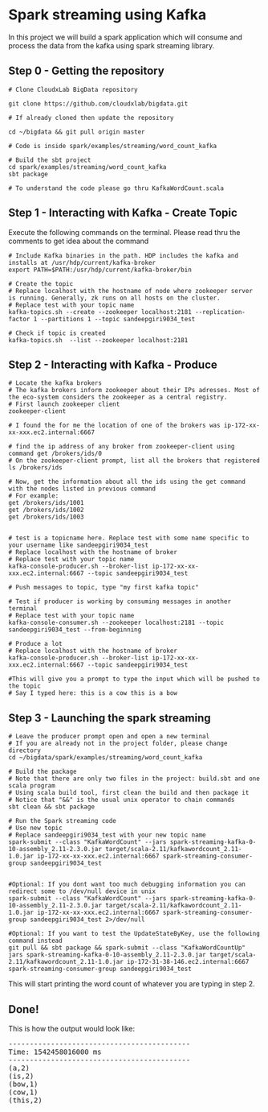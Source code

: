 # Spark streaming using Kafka

In this project we will build a spark application which will consume and process the data from the kafka using spark streaming library.


## Step 0 - Getting the repository


    # Clone CloudxLab BigData repository

    git clone https://github.com/cloudxlab/bigdata.git

    # If already cloned then update the repository

    cd ~/bigdata && git pull origin master

    # Code is inside spark/examples/streaming/word_count_kafka

    # Build the sbt project
    cd spark/examples/streaming/word_count_kafka
    sbt package
    
    # To understand the code please go thru KafkaWordCount.scala


## Step 1 - Interacting with Kafka - Create Topic

Execute the following commands on the terminal. Please read thru the comments to get idea about the command

    # Include Kafka binaries in the path. HDP includes the kafka and installs at /usr/hdp/current/kafka-broker
    export PATH=$PATH:/usr/hdp/current/kafka-broker/bin
       
    # Create the topic
    # Replace localhost with the hostname of node where zookeeper server is running. Generally, zk runs on all hosts on the cluster.
    # Replace test with your topic name
    kafka-topics.sh --create --zookeeper localhost:2181 --replication-factor 1 --partitions 1 --topic sandeepgiri9034_test

    # Check if topic is created
    kafka-topics.sh  --list --zookeeper localhost:2181

## Step 2 - Interacting with Kafka - Produce 

    # Locate the kafka brokers
    # The kafka brokers inform zookeeper about their IPs adresses. Most of the eco-system considers the zookeeper as a central registry.
    # First launch zookeeper client
    zookeeper-client
        
    # I found the for me the location of one of the brokers was ip-172-xx-xx-xxx.ec2.internal:6667

    # find the ip address of any broker from zookeeper-client using command get /brokers/ids/0
    # On the zookeeper-client prompt, list all the brokers that registered
    ls /brokers/ids
    
    # Now, get the information about all the ids using the get command with the nodes listed in previous command
    # For example:
    get /brokers/ids/1001
    get /brokers/ids/1002
    get /brokers/ids/1003

    
    # test is a topicname here. Replace test with some name specific to your username like sandeepgiri9034_test
    # Replace localhost with the hostname of broker
    # Replace test with your topic name
    kafka-console-producer.sh --broker-list ip-172-xx-xx-xxx.ec2.internal:6667 --topic sandeepgiri9034_test

    # Push messages to topic, type "my first kafka topic"

    # Test if producer is working by consuming messages in another terminal
    # Replace test with your topic name
    kafka-console-consumer.sh --zookeeper localhost:2181 --topic sandeepgiri9034_test --from-beginning

    # Produce a lot
    # Replace localhost with the hostname of broker
    kafka-console-producer.sh --broker-list ip-172-xx-xx-xxx.ec2.internal:6667 --topic sandeepgiri9034_test 
    
    #This will give you a prompt to type the input which will be pushed to the topic
    # Say I typed here: this is a cow this is a bow
    
## Step 3 - Launching the spark streaming
    
    # Leave the producer prompt open and open a new terminal
    # If you are already not in the project folder, please change directory
    cd ~/bigdata/spark/examples/streaming/word_count_kafka
    
    # Build the package
    # Note that there are only two files in the project: build.sbt and one scala program
    # Using scala build tool, first clean the build and then package it
    # Notice that "&&" is the usual unix operator to chain commands
    sbt clean && sbt package

    # Run the Spark streaming code
    # Use new topic
    # Replace sandeepgiri9034_test with your new topic name
    spark-submit --class "KafkaWordCount" --jars spark-streaming-kafka-0-10-assembly_2.11-2.3.0.jar target/scala-2.11/kafkawordcount_2.11-1.0.jar ip-172-xx-xx-xxx.ec2.internal:6667 spark-streaming-consumer-group sandeepgiri9034_test

    
    #Optional: If you dont want too much debugging information you can redirect some to /dev/null device in unix
    spark-submit --class "KafkaWordCount" --jars spark-streaming-kafka-0-10-assembly_2.11-2.3.0.jar target/scala-2.11/kafkawordcount_2.11-1.0.jar ip-172-xx-xx-xxx.ec2.internal:6667 spark-streaming-consumer-group sandeepgiri9034_test 2>/dev/null
    
    #Optional: If you want to test the UpdateStateByKey, use the following command instead
    git pull && sbt package && spark-submit --class "KafkaWordCountUp" jars spark-streaming-kafka-0-10-assembly_2.11-2.3.0.jar target/scala-2.11/kafkawordcount_2.11-1.0.jar ip-172-31-38-146.ec2.internal:6667 spark-streaming-consumer-group sandeepgiri9034_test
    
This will start printing the word count of whatever you are typing in step 2.

## Done!

This is how the output would look like:

<pre>
-------------------------------------------
Time: 1542458016000 ms
-------------------------------------------
(a,2)
(is,2)
(bow,1)
(cow,1)
(this,2)
</pre>
